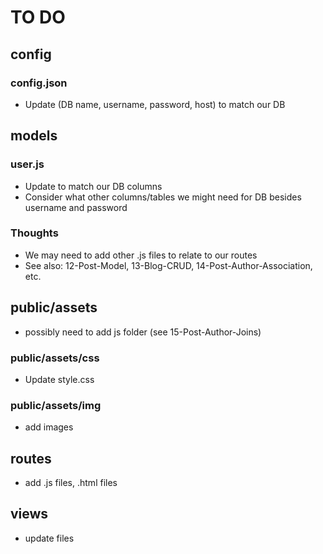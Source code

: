 # TO DO

## config

### config.json

* Update (DB name, username, password, host) to match our DB

## models

### user.js

* Update to match our DB columns
* Consider what other columns/tables we might need for DB besides username and password

### Thoughts

* We may need to add other .js files to relate to our routes
* See also: 12-Post-Model, 13-Blog-CRUD, 14-Post-Author-Association, etc.

## public/assets

* possibly need to add js folder (see 15-Post-Author-Joins)

### public/assets/css

* Update style.css

### public/assets/img

* add images

## routes

* add .js files, .html files

## views

* update files
